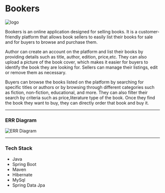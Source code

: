 # Bookers

![logo](https://i.ibb.co/x7fwCBK/Bookers.png)

Bookers is an online application designed for selling books. It is a customer-friendly platform that allows book sellers to easily list their books for sale and for buyers to browse and purchase them.

Author can create an account on the platform and list their books by providing details such as title, author, edition, price,etc. They can also upload a picture of the book cover, which makes it easier for buyers to identify the book they are looking for. Sellers can manage their listings, edit or remove them as necessary.

Buyers can browse the books listed on the platform by searching for specific titles or authors or by browsing through different categories such as fiction, non-fiction, educational, and more. They can also filter their search by criteria such as price,literature type of the book. Once they find the book they want to buy, they can directly order that book and buy it.
<hr>

### ERR Diagram

![ERR Diagram]()
<hr>


### Tech Stack 
  * Java
  * Spring Boot
  * Maven
  * Hibernate
  * MySql
  * Spring Data Jpa
